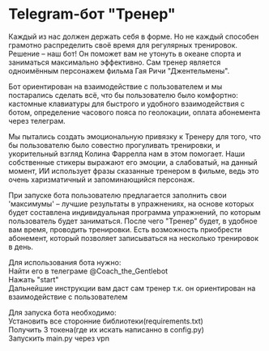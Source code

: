 # Telegram-бот "Тренер"
Каждый из нас должен держать себя в форме. 
Но не каждый способен грамотно распределить своё время
для регулярных тренировок. Решение – наш бот! 
Он поможет вам не утонуть в океане спорта и заниматься
максимально эффективно. Сам тренер является одноимённым
персонажем фильма Гая Ричи "Джентельмены".

Бот ориентирован на взаимодействие с пользователем
и мы постарались сделать всё, что бы пользователю
было комфортно: кастомные клавиатуры для быстрого и удобного
взаимодействия с ботом, определение часового пояса по
геолокации, оплата абонемента через телеграм.

Мы пытались создать эмоциональную привязку к Тренеру
для того, что бы пользователю было совестно прогуливать
тренировки, и укорительный взгляд Колина Фаррелла нам в этом помогает.
Наши собственные стикеры выражают его эмоции, а
слабоватый, на данный момент, ИИ использует фразы сказанные тренером
в фильме, ведь это очень харизматичный и запоминающийся персонаж.

При запуске бота пользователю предлагается заполнить 
свои 'максимумы' – лучшие результаты в упражнениях, 
на основе которых будет составлена индивидуальная 
программа упражнений, по которым пользователь будет заниматься. 
После чего "Тренер" будет, в удобное вам время, проводить тренировки. 
Есть возможность приобрести абонемент, 
который позволяет записываться на несколько тренировок в день. 

Для использования бота нужно:\
Найти его в телеграме @Coach_the_Gentlebot\
Нажать "start"\
Дальнейшие инструкции вам даст сам тренер т.к. он ориентирован на взаимодействие с пользователем

Для запуска бота необходимо:\
Установить все сторонние библиотеки(requirements.txt)\
Получить 3 токена(где их искать написанно в config.py)\
Запускить main.py через vpn
